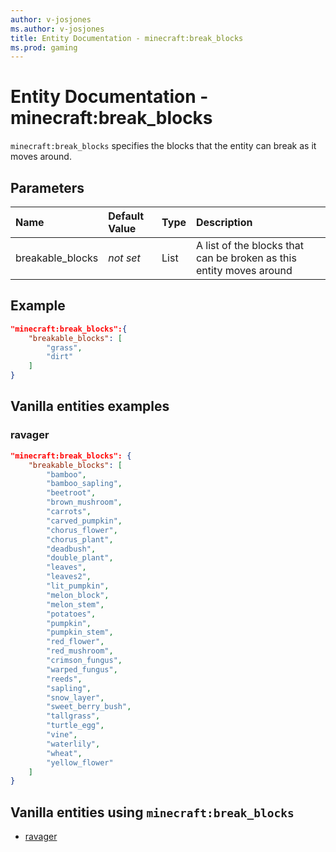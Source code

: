 ```yaml
---
author: v-josjones
ms.author: v-josjones
title: Entity Documentation - minecraft:break_blocks
ms.prod: gaming
---
```


# Entity Documentation - minecraft:break_blocks

`minecraft:break_blocks` specifies the blocks that the entity can break as it moves around.

## Parameters

|Name |Default Value  |Type  |Description  |
|:----------|:----------|:----------|:----------|
|breakable_blocks|*not set* | List|  A list of the blocks that can be broken as this entity moves around |

## Example

```json
"minecraft:break_blocks":{
    "breakable_blocks": [
        "grass",
        "dirt"
    ]
}
```

## Vanilla entities examples

### ravager

```json
"minecraft:break_blocks": {
    "breakable_blocks": [
        "bamboo",
        "bamboo_sapling",
        "beetroot",
        "brown_mushroom",
        "carrots",
        "carved_pumpkin",
        "chorus_flower",
        "chorus_plant",
        "deadbush",
        "double_plant",
        "leaves",
        "leaves2",
        "lit_pumpkin",
        "melon_block",
        "melon_stem",
        "potatoes",
        "pumpkin",
        "pumpkin_stem",
        "red_flower",
        "red_mushroom",
        "crimson_fungus",
        "warped_fungus",
        "reeds",
        "sapling",
        "snow_layer",
        "sweet_berry_bush",
        "tallgrass",
        "turtle_egg",
        "vine",
        "waterlily",
        "wheat",
        "yellow_flower"
    ]
}
```

## Vanilla entities using `minecraft:break_blocks`

- [ravager](../../../../Source/VanillaBehaviorPack_Snippets/entities/ravager.md)
